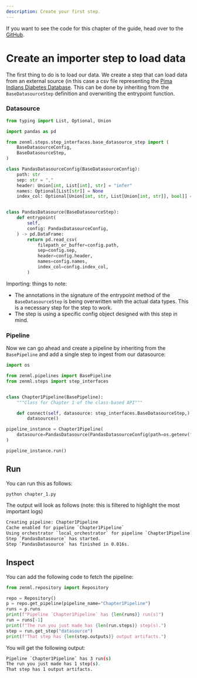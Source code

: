 ```yaml
---
description: Create your first step.
---
```


If you want to see the code for this chapter of the guide, head over to the [GitHub](https://github.com/zenml-io/zenml/tree/main/examples/class_based_api/chapter_1.py).

# Create an importer step to load data

The first thing to do is to load our data. We create a step that can load data from an external source (in this case 
a csv file representing the [Pima Indians Diabetes Database](https://www.kaggle.com/uciml/pima-indians-diabetes-database). 
This can be done by inheriting from the `BaseDatasourceStep` definition and overwriting the entrypoint function.

### Datasource

```python
from typing import List, Optional, Union

import pandas as pd

from zenml.steps.step_interfaces.base_datasource_step import (
    BaseDatasourceConfig,
    BaseDatasourceStep,
)

class PandasDatasourceConfig(BaseDatasourceConfig):
    path: str
    sep: str = ","
    header: Union[int, List[int], str] = "infer"
    names: Optional[List[str]] = None
    index_col: Optional[Union[int, str, List[Union[int, str]], bool]] = None


class PandasDatasource(BaseDatasourceStep):
    def entrypoint(
        self,
        config: PandasDatasourceConfig,
    ) -> pd.DataFrame:
        return pd.read_csv(
            filepath_or_buffer=config.path,
            sep=config.sep,
            header=config.header,
            names=config.names,
            index_col=config.index_col,
        )
```

Importing: things to note:

- The annotations in the signature of the entrypoint method of the `BaseDatasourceStep` is being overwritten with the 
actual data types. This is a necessary step for the step to work.
- The step is using a specific config object designed with this step in mind.

### Pipeline

Now we can go ahead and create a pipeline by inheriting from the `BasePipeline` and add a single step to ingest from our
datasource:

```python
import os

from zenml.pipelines import BasePipeline
from zenml.steps import step_interfaces


class Chapter1Pipeline(BasePipeline):
    """Class for Chapter 1 of the class-based API"""

    def connect(self, datasource: step_interfaces.BaseDatasourceStep,) -> None:
        datasource()

pipeline_instance = Chapter1Pipeline(
    datasource=PandasDatasource(PandasDatasourceConfig(path=os.getenv("data")))
)

pipeline_instance.run()
```

## Run

You can run this as follows:

```python
python chapter_1.py
```

The output will look as follows (note: this is filtered to highlight the most important logs)

```bash
Creating pipeline: Chapter1Pipeline
Cache enabled for pipeline `Chapter1Pipeline`
Using orchestrator `local_orchestrator` for pipeline `Chapter1Pipeline`. Running pipeline..
Step `PandasDatasource` has started.
Step `PandasDatasource` has finished in 0.016s.
```

## Inspect

You can add the following code to fetch the pipeline:

```python
from zenml.repository import Repository

repo = Repository()
p = repo.get_pipeline(pipeline_name="Chapter1Pipeline")
runs = p.runs
print(f"Pipeline `Chapter1Pipeline` has {len(runs)} run(s)")
run = runs[-1]
print(f"The run you just made has {len(run.steps)} step(s).")
step = run.get_step("datasource")
print(f"That step has {len(step.outputs)} output artifacts.")
```

You will get the following output:

```bash
Pipeline `Chapter1Pipeline` has 3 run(s)
The run you just made has 1 step(s).
That step has 1 output artifacts.
```